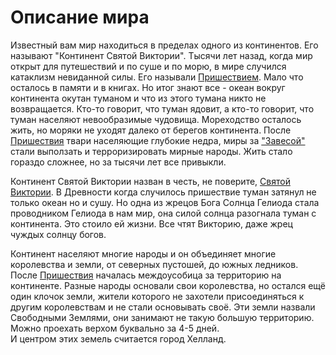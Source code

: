 # Описание мира

Известный вам мир находиться в пределах одного из континентов. Его называют "Континент Святой Виктории". Тысячи лет назад, когда мир открыт для путешествий и по суше и по морю, в мире случился катаклизм невиданной силы. Его называли [Пришествием](Пришествие.md). Мало что осталось в памяти и в книгах. Но итог знают все - океан вокруг континента окутан туманом и что из этого тумана никто не возвращается. Кто-то говорит, что туман ядовит, а кто-то говорит, что туман населяют невообразимые чудовища. Мореходство осталось жить, но моряки не уходят далеко от берегов континента. После [Пришествия](Пришествие.md) твари населяющие глубокие недра, миры за ["Завесой"](Завеса.md) стали выползать и терроризировать мирные народы. Жить стало гораздо сложнее, но за тысячи лет все привыкли.

Континент Святой Виктории назван в честь, не поверите, [Святой Виктории](СвятаяВиктория.md). В Древности когда случилось пришествие туман затянул не только океан но и сушу. Но одна из жрецов Бога Солнца Гелиода стала проводником Гелиода в нам мир, она силой солнца разогнала туман с континента. Это стоило ей жизни. Все чтят Викторию, даже жрец чуждых солнцу богов. 

Континент населяют многие народы и он объединяет многие королевства и земли, от северных пустошей, до южных ледников. После [Пришествия](Пришествие.md) началась междоусобица за территорию на континенте. Разные народы основали свои королевства, но остался ещё один клочок земли, жители которого не захотели присоединяться к другим королевствам и не стали основывать своё. Эти земли назвали Свободными Землями, они занимают не такую большую территорию. Можно проехать верхом буквально за 4-5 дней.   
И центром этих земель считается город Хелланд. 